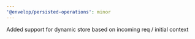 ```yaml
---
'@envelop/persisted-operations': minor
---
```


Added support for dynamic store based on incoming req / initial context
